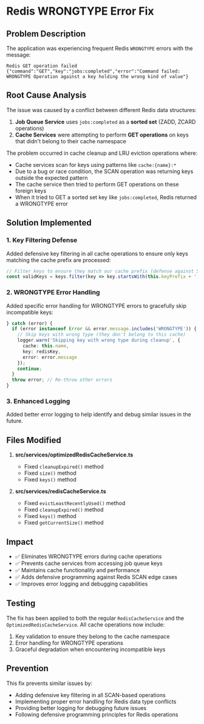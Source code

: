 # Redis WRONGTYPE Error Fix

## Problem Description

The application was experiencing frequent Redis `WRONGTYPE` errors with the message:
```
Redis GET operation failed {"command":"GET","key":"jobs:completed","error":"Command failed: WRONGTYPE Operation against a key holding the wrong kind of value"}
```

## Root Cause Analysis

The issue was caused by a conflict between different Redis data structures:

1. **Job Queue Service** uses `jobs:completed` as a **sorted set** (ZADD, ZCARD operations)
2. **Cache Services** were attempting to perform **GET operations** on keys that didn't belong to their cache namespace

The problem occurred in cache cleanup and LRU eviction operations where:
- Cache services scan for keys using patterns like `cache:{name}:*`
- Due to a bug or race condition, the SCAN operation was returning keys outside the expected pattern
- The cache service then tried to perform GET operations on these foreign keys
- When it tried to GET a sorted set key like `jobs:completed`, Redis returned a WRONGTYPE error

## Solution Implemented

### 1. Key Filtering Defense
Added defensive key filtering in all cache operations to ensure only keys matching the cache prefix are processed:

```typescript
// Filter keys to ensure they match our cache prefix (defense against SCAN bugs)
const validKeys = keys.filter(key => key.startsWith(this.keyPrefix + ':'));
```

### 2. WRONGTYPE Error Handling
Added specific error handling for WRONGTYPE errors to gracefully skip incompatible keys:

```typescript
} catch (error) {
  if (error instanceof Error && error.message.includes('WRONGTYPE')) {
    // Skip keys with wrong type (they don't belong to this cache)
    logger.warn('Skipping key with wrong type during cleanup', {
      cache: this.name,
      key: redisKey,
      error: error.message
    });
    continue;
  }
  throw error; // Re-throw other errors
}
```

### 3. Enhanced Logging
Added better error logging to help identify and debug similar issues in the future.

## Files Modified

1. **src/services/optimizedRedisCacheService.ts**
   - Fixed `cleanupExpired()` method
   - Fixed `size()` method  
   - Fixed `keys()` method

2. **src/services/redisCacheService.ts**
   - Fixed `evictLeastRecentlyUsed()` method
   - Fixed `cleanupExpired()` method
   - Fixed `keys()` method
   - Fixed `getCurrentSize()` method

## Impact

- ✅ Eliminates WRONGTYPE errors during cache operations
- ✅ Prevents cache services from accessing job queue keys
- ✅ Maintains cache functionality and performance
- ✅ Adds defensive programming against Redis SCAN edge cases
- ✅ Improves error logging and debugging capabilities

## Testing

The fix has been applied to both the regular `RedisCacheService` and the `OptimizedRedisCacheService`. All cache operations now include:

1. Key validation to ensure they belong to the cache namespace
2. Error handling for WRONGTYPE operations
3. Graceful degradation when encountering incompatible keys

## Prevention

This fix prevents similar issues by:
- Adding defensive key filtering in all SCAN-based operations
- Implementing proper error handling for Redis data type conflicts
- Providing better logging for debugging future issues
- Following defensive programming principles for Redis operations
